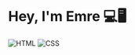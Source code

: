 
# Hey, I'm Emre 💻🖥

![HTML](https://img.shields.io/badge/HTML-e34f26)
![CSS](https://img.shields.io/badge/CSS-2965f1)
